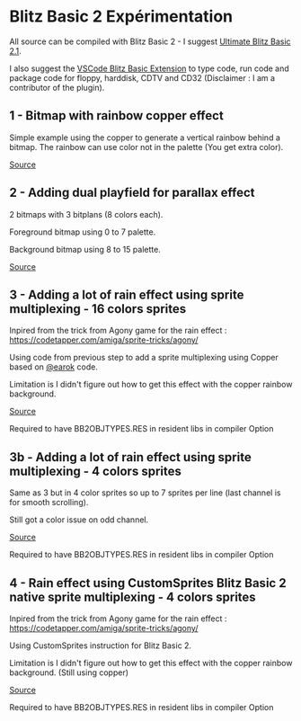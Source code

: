 # Blitz Basic 2  Expérimentation

All source can be compiled with Blitz Basic 2 - I suggest [Ultimate Blitz Basic 2.1]([Source](1-background-with-rainbowcopper.bba)).

I also suggest the [VSCode Blitz Basic Extension](https://marketplace.visualstudio.com/items?itemName=mickgyver.amiga-blitzbasic2) to type code, run code and package code for floppy, harddisk, CDTV and CD32 (Disclaimer : I am a contributor of the plugin).

## 1 - Bitmap with rainbow copper effect

Simple example using the copper to generate a vertical rainbow behind a bitmap. The rainbow can use color not in the palette (You get extra color).

[Source](1-background-with-rainbowcopper.bba)

## 2 - Adding dual playfield for parallax effect

2 bitmaps with 3 bitplans (8 colors each).

Foreground bitmap using 0 to 7 palette.

Background bitmap using 8 to 15 palette.

[Source](2-adding-dual-payfield.bba)

## 3 - Adding a lot of rain effect using sprite multiplexing - 16 colors sprites

Inpired from the trick from Agony game for the rain effect : https://codetapper.com/amiga/sprite-tricks/agony/

Using code from previous step to add a sprite multiplexing using Copper based on [@earok](https://github.com/earok/BlitzBasicDemos/blob/master/SpriteMultiplex/main.bb) code.

Limitation is I didn't figure out how to get this effect with the copper rainbow background.

[Source](3-adding-rain-sprites-multiplexing-copper.bba)

Required to have BB2OBJTYPES.RES in resident libs in compiler Option

## 3b - Adding a lot of rain effect using sprite multiplexing - 4 colors sprites

Same as 3 but in 4 color sprites so up to 7 sprites per line (last channel is for smooth scrolling).

Still got a color issue on odd channel.

[Source](3b-adding-rain-sprites-multiplexing-copper-4colorsprite.bba)

Required to have BB2OBJTYPES.RES in resident libs in compiler Option

## 4 - Rain effect using CustomSprites Blitz Basic 2 native sprite multiplexing - 4 colors sprites

Inpired from the trick from Agony game for the rain effect : https://codetapper.com/amiga/sprite-tricks/agony/

Using CustomSprites instruction for Blitz Basic 2.

Limitation is I didn't figure out how to get this effect with the copper rainbow background. (Still using copper)

[Source](4-adding-rain-sprites-multiplexing-customsprites.bba)

Required to have BB2OBJTYPES.RES in resident libs in compiler Option